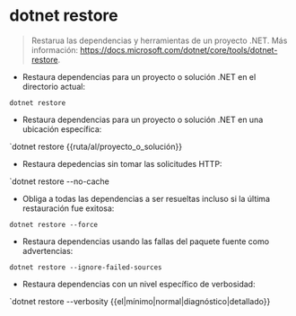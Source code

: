 # dotnet restore

> Restarua las dependencias y herramientas de un proyecto .NET.
> Más información: https://docs.microsoft.com/dotnet/core/tools/dotnet-restore.

- Restaura dependencias para un proyecto o solución .NET en el directorio actual:

`dotnet restore`

- Restaura dependencias para un proyecto o solución .NET en una ubicación específica:

`dotnet restore {{ruta/al/proyecto_o_solución}}

- Restaura depedencias sin tomar las solicitudes HTTP:

`dotnet restore --no-cache

- Obliga a todas las dependencias a ser resueltas incluso si la última restauración fue exitosa:

`dotnet restore --force`

- Restaura dependencias usando las fallas del paquete fuente como advertencias:

`dotnet restore --ignore-failed-sources`

- Restaura dependencias con un nivel específico de verbosidad:

`dotnet restore --verbosity {{el|mínimo|normal|diagnóstico|detallado}}